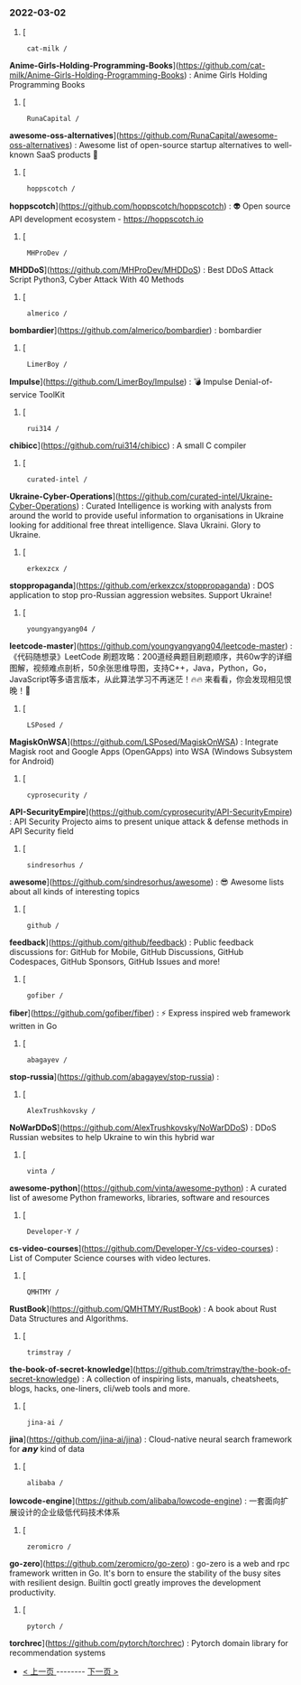 ### 2022-03-02 
1. [
    

        cat-milk /
**Anime-Girls-Holding-Programming-Books**](https://github.com/cat-milk/Anime-Girls-Holding-Programming-Books) : Anime Girls Holding Programming Books
1. [
    

        RunaCapital /
**awesome-oss-alternatives**](https://github.com/RunaCapital/awesome-oss-alternatives) : Awesome list of open-source startup alternatives to well-known SaaS products 🚀
1. [
    

        hoppscotch /
**hoppscotch**](https://github.com/hoppscotch/hoppscotch) : 👽 Open source API development ecosystem - https://hoppscotch.io
1. [
    

        MHProDev /
**MHDDoS**](https://github.com/MHProDev/MHDDoS) : Best DDoS Attack Script Python3, Cyber Attack With 40 Methods
1. [
    

        almerico /
**bombardier**](https://github.com/almerico/bombardier) : bombardier
1. [
    

        LimerBoy /
**Impulse**](https://github.com/LimerBoy/Impulse) : 💣 Impulse Denial-of-service ToolKit
1. [
    

        rui314 /
**chibicc**](https://github.com/rui314/chibicc) : A small C compiler
1. [
    

        curated-intel /
**Ukraine-Cyber-Operations**](https://github.com/curated-intel/Ukraine-Cyber-Operations) : Curated Intelligence is working with analysts from around the world to provide useful information to organisations in Ukraine looking for additional free threat intelligence. Slava Ukraini. Glory to Ukraine.
1. [
    

        erkexzcx /
**stoppropaganda**](https://github.com/erkexzcx/stoppropaganda) : DOS application to stop pro-Russian aggression websites. Support Ukraine!
1. [
    

        youngyangyang04 /
**leetcode-master**](https://github.com/youngyangyang04/leetcode-master) : 《代码随想录》LeetCode 刷题攻略：200道经典题目刷题顺序，共60w字的详细图解，视频难点剖析，50余张思维导图，支持C++，Java，Python，Go，JavaScript等多语言版本，从此算法学习不再迷茫！🔥🔥 来看看，你会发现相见恨晚！🚀
1. [
    

        LSPosed /
**MagiskOnWSA**](https://github.com/LSPosed/MagiskOnWSA) : Integrate Magisk root and Google Apps (OpenGApps) into WSA (Windows Subsystem for Android)
1. [
    

        cyprosecurity /
**API-SecurityEmpire**](https://github.com/cyprosecurity/API-SecurityEmpire) : API Security Projecto aims to present unique attack & defense methods in API Security field
1. [
    

        sindresorhus /
**awesome**](https://github.com/sindresorhus/awesome) : 😎 Awesome lists about all kinds of interesting topics
1. [
    

        github /
**feedback**](https://github.com/github/feedback) : Public feedback discussions for: GitHub for Mobile, GitHub Discussions, GitHub Codespaces, GitHub Sponsors, GitHub Issues and more!
1. [
    

        gofiber /
**fiber**](https://github.com/gofiber/fiber) : ⚡️ Express inspired web framework written in Go
1. [
    

        abagayev /
**stop-russia**](https://github.com/abagayev/stop-russia) : 
1. [
    

        AlexTrushkovsky /
**NoWarDDoS**](https://github.com/AlexTrushkovsky/NoWarDDoS) : DDoS Russian websites to help Ukraine to win this hybrid war
1. [
    

        vinta /
**awesome-python**](https://github.com/vinta/awesome-python) : A curated list of awesome Python frameworks, libraries, software and resources
1. [
    

        Developer-Y /
**cs-video-courses**](https://github.com/Developer-Y/cs-video-courses) : List of Computer Science courses with video lectures.
1. [
    

        QMHTMY /
**RustBook**](https://github.com/QMHTMY/RustBook) : A book about Rust Data Structures and Algorithms.
1. [
    

        trimstray /
**the-book-of-secret-knowledge**](https://github.com/trimstray/the-book-of-secret-knowledge) : A collection of inspiring lists, manuals, cheatsheets, blogs, hacks, one-liners, cli/web tools and more.
1. [
    

        jina-ai /
**jina**](https://github.com/jina-ai/jina) : Cloud-native neural search framework for 𝙖𝙣𝙮 kind of data
1. [
    

        alibaba /
**lowcode-engine**](https://github.com/alibaba/lowcode-engine) : 一套面向扩展设计的企业级低代码技术体系
1. [
    

        zeromicro /
**go-zero**](https://github.com/zeromicro/go-zero) : go-zero is a web and rpc framework written in Go. It's born to ensure the stability of the busy sites with resilient design. Builtin goctl greatly improves the development productivity.
1. [
    

        pytorch /
**torchrec**](https://github.com/pytorch/torchrec) : Pytorch domain library for recommendation systems 

- [ < 上一页 ](https://github.com/able8/github-trending-daily-record/blob/master/2022-03-01.md) -------- [ 下一页 > ](https://github.com/able8/github-trending-daily-record/blob/master/2022-03-03.md)
